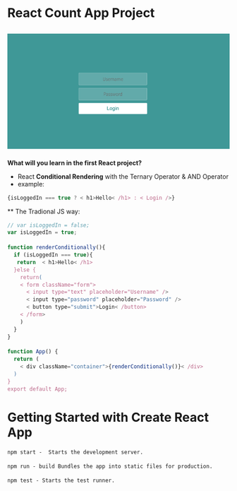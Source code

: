 # React Count App Project
![count-app](https://github.com/miya-w/React-Projects/blob/main/04-react-login-form/imgs/count-app.png)
---
**What will you learn in the first React project?**
- React **Conditional Rendering** with the Ternary Operator & AND Operator
- example:
```javascript
{isLoggedIn === true ? < h1>Hello< /h1> : < Login />}
```
** The Tradional JS way:
```javascript
// var isLoggedIn = false;
var isLoggedIn = true;

function renderConditionally(){
  if (isLoggedIn === true){
   return  < h1>Hello< /h1>
  }else {
    return(
    < form className="form">
      < input type="text" placeholder="Username" />
      < input type="password" placeholder="Password" />
      < button type="submit">Login< /button>
    < /form>
    )
  }
}

function App() {
  return (
    < div className="container">{renderConditionally()}< /div>
  )
}
export default App;
``` 

# Getting Started with Create React App
```
npm start -  Starts the development server.

npm run - build Bundles the app into static files for production.

npm test - Starts the test runner.
```